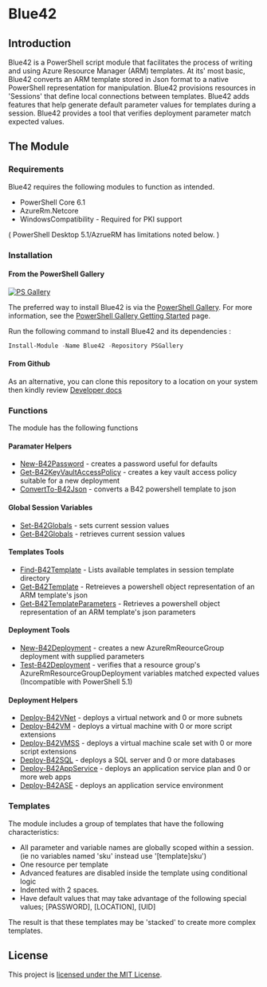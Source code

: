 
# Blue42

## Introduction

Blue42 is a PowerShell script module that facilitates the process of writing and using Azure Resource Manager (ARM) templates. At its' most basic, Blue42 converts an ARM template stored in Json format to a native PowerShell representation for manipulation. Blue42 provisions resources in 'Sessions' that define local connections between templates. Blue42 adds features that help generate default parameter values for templates during a session. Blue42 provides a tool that verifies deployment parameter match expected values.

## The Module

### Requirements

Blue42 requires the following modules to function as intended.

+ PowerShell Core 6.1
+ AzureRm.Netcore
+ WindowsCompatibility - Required for PKI support

( PowerShell Desktop 5.1/AzrueRM has limitations noted below. )

### Installation

#### From the PowerShell Gallery

[![PS Gallery](https://img.shields.io/badge/install-PS%20Gallery-blue.svg)](https://www.powershellgallery.com/packages/Blue42)

The preferred way to install Blue42 is via the [PowerShell Gallery](https://www.powershellgallery.com/). For more information, see the [PowerShell Gallery Getting Started](https://msdn.microsoft.com/en-us/powershell/gallery/psgallery/psgallery_gettingstarted) page.

Run the following command to install Blue42 and its dependencies :

```powershell
Install-Module -Name Blue42 -Repository PSGallery
```

#### From Github

As an alternative, you can clone this repository to a location on your system then kindly review [Developer docs](./Developer.md)

### Functions

The module has the following functions

#### Paramater Helpers

+ [New-B42Password](./docs/New-B42Password.md) - creates a password useful for defaults
+ [Get-B42KeyVaultAccessPolicy](./docs/Get-B42KeyVaultAccessPolicy.md) - creates a key vault access policy suitable for a new deployment
+ [ConvertTo-B42Json](./docs/ConvertTo-B42Json.md) - converts a B42 powershell template to json

#### Global Session Variables

+ [Set-B42Globals](./docs/Set-B42Globals.md) - sets current session values
+ [Get-B42Globals](./docs/Get-B42Globals.md) - retrieves current session values

#### Templates Tools

+ [Find-B42Template](./docs/Find-B42Template.md) - Lists available templates in session template directory
+ [Get-B42Template](./docs/Get-B42Template.md) - Retreieves a powershell object representation of an ARM template's json
+ [Get-B42TemplateParameters](./docs/Get-B42TemplateParameters.md) - Retrieves a powershell object representation of an ARM template's json parameters

#### Deployment Tools

+ [New-B42Deployment](./docs/New-B42Deployment.md) - creates a new AzureRmReourceGroup deployment with supplied parameters
+ [Test-B42Deployment](./docs/Test-B42Deployment.md) - verifies that a resource group's AzureRmResourceGroupDeployment variables matched expected values (Incompatible with PowerShell 5.1)

#### Deployment Helpers

+ [Deploy-B42VNet](./docs/Deploy-B42VNetmd) - deploys a virtual network and 0 or more subnets
+ [Deploy-B42VM](./docs/Deploy-B42VM.md) - deploys a virtual machine with 0 or more script extensions
+ [Deploy-B42VMSS](./docs/Deploy-B42VMSS.md) - deploys a virtual machine scale set with 0 or more script extensions
+ [Deploy-B42SQL](./docs/Deploy-B42SQL.md) - deploys a SQL server and 0 or more databases
+ [Deploy-B42AppService](./docs/Deploy-B42AppService.md) - deploys an application service plan and 0 or more web apps
+ [Deploy-B42ASE](./docs/Deploy-B42ASE.md) - deploys an application service environment

### Templates

The module includes a group of templates that have the following characteristics:

+ All parameter and variable names are globally scoped within a session. (ie no variables named 'sku' instead use '[template]sku')
+ One resource per template
+ Advanced features are disabled inside the template using conditional logic
+ Indented with 2 spaces.
+ Have default values that may take advantage of the following special values; [PASSWORD], [LOCATION], [UID]

The result is that these templates may be 'stacked' to create more complex templates.

## License

This project is [licensed under the MIT License](./LICENSE).
